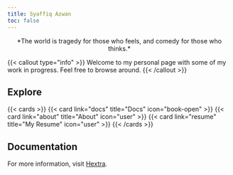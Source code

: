 ```yaml
---
title: Syaffiq Azwan
toc: false
---
```

  
  
<p align="center">
*The world is tragedy for those who feels, and comedy for those who thinks.*  
</p>  

{{< callout type="info" >}}
  Welcome to my personal page with some of my work in progress. Feel free to browse around.
{{< /callout >}}

## Explore

{{< cards >}}
  {{< card link="docs" title="Docs" icon="book-open" >}}
  {{< card link="about" title="About" icon="user" >}}
  {{< card link="resume" title="My Resume" icon="user" >}}
{{< /cards >}}

## Documentation

For more information, visit [Hextra](https://imfing.github.io/hextra).
